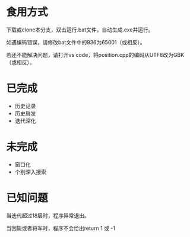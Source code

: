 # 食用方式
下载或clone本分支，双击运行.bat文件，自动生成.exe并运行。

如遇编码错误，请修改bat文件中的936为65001（或相反）。

若还不能解决问题，请打开vs code，将position.cpp的编码从UTF8改为GBK（或相反）。

# 已完成
- 历史记录
- 历史启发
- 迭代深化

# 未完成
- 窗口化
- 个别深入搜索

# 已知问题
当迭代超过18层时，程序异常退出。

当困毙或者将军时，程序不会给出return 1 或 -1
